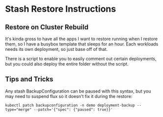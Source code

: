 # Stash Restore Instructions

## Restore on Cluster Rebuild
It's kinda gross to have all the apps I want to restore running when I restore them, so I have a busybox template that sleeps for an hour.
Each workloads needs its own deployment, so just base off of that.

There is a script to enable you to easily comment out certain deployments, but you could also deploy the entire folder without the script.



## Tips and Tricks
Any stash BackupConfiguration can be paused with this syntax, but you may need to suspend flux so it doesn't fix it during the restore:
```
kubectl patch backupconfiguration -n demo deployment-backup --type="merge" --patch='{"spec": {"paused": true}}'
```

